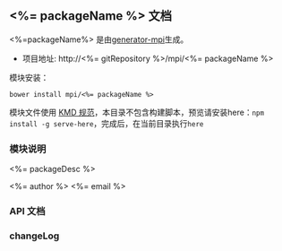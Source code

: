 ## <%= packageName %> 文档

<%=packageName%> 是由[generator-mpi](https://github.com/jayli/generator-mpi)生成。

- 项目地址: http://<%= gitRepository %>/mpi/<%= packageName %>

模块安装：

	bower install mpi/<%= packageName %>

模块文件使用 [KMD 规范](http://docs.kissyui.com/1.4/docs/html/guideline/kmd.html)，本目录不包含构建脚本，预览请安装here：`npm install -g serve-here`，完成后，在当前目录执行`here`

### 模块说明

<%= packageDesc %>

<%= author %> <%= email %>

### API 文档

### changeLog

